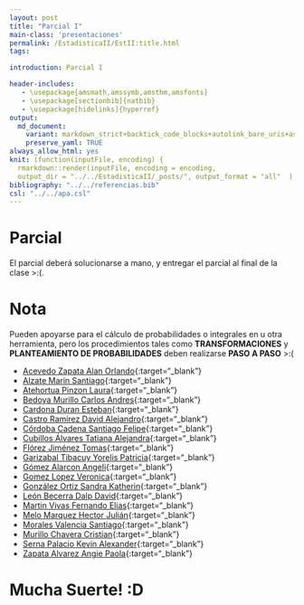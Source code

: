 ```yaml
---
layout: post
title: "Parcial I"
main-class: 'presentaciones'
permalink: /EstadisticaII/EstII:title.html
tags:

introduction: Parcial I

header-includes:
   - \usepackage{amsmath,amssymb,amsthm,amsfonts}
   - \usepackage[sectionbib]{natbib}
   - \usepackage[hidelinks]{hyperref}
output:
  md_document:
    variant: markdown_strict+backtick_code_blocks+autolink_bare_uris+ascii_identifiers+tex_math_single_backslash
    preserve_yaml: TRUE
always_allow_html: yes   
knit: (function(inputFile, encoding) {
  rmarkdown::render(inputFile, encoding = encoding,
  output_dir = "../../EstadisticaII/_posts/", output_format = "all"  ) })
bibliography: "../../referencias.bib"
csl: "../../apa.csl"
---
```


# Parcial

El parcial deberá solucionarse a mano, y entregar el parcial al final de
la clase &gt;:(.

# Nota

Pueden apoyarse para el cálculo de probabilidades o integrales en u otra
herramienta, pero los procedimientos tales como **TRANSFORMACIONES** y
**PLANTEAMIENTO DE PROBABILIDADES** deben realizarse **PASO A PASO**
&gt;:(

-   [Acevedo Zapata Alan
    Orlando](https://github.com/jiperezga/jiperezga.github.io/raw/master/Dataset/Parcial/P1152220366.pdf){:target=“\_blank”}
-   [Alzate Marin
    Santiago](https://github.com/jiperezga/jiperezga.github.io/raw/master/Dataset/Parcial/P1020482090.pdf){:target=“\_blank”}
-   [Atehortua Pinzon
    Laura](https://github.com/jiperezga/jiperezga.github.io/raw/master/Dataset/Parcial/P1001153829.pdf){:target=“\_blank”}
-   [Bedoya Murillo Carlos
    Andres](https://github.com/jiperezga/jiperezga.github.io/raw/master/Dataset/Parcial/P1028041150.pdf){:target=“\_blank”}
-   [Cardona Duran
    Esteban](https://github.com/jiperezga/jiperezga.github.io/raw/master/Dataset/Parcial/P1001577468.pdf){:target=“\_blank”}
-   [Castro Ramírez David
    Alejandro](https://github.com/jiperezga/jiperezga.github.io/raw/master/Dataset/Parcial/P1010010825.pdf){:target=“\_blank”}
-   [Córdoba Cadena Santiago
    Felipe](https://github.com/jiperezga/jiperezga.github.io/raw/master/Dataset/Parcial/P1004236627.pdf){:target=“\_blank”}
-   [Cubillos Álvares Tatiana
    Alejandra](https://github.com/jiperezga/jiperezga.github.io/raw/master/Dataset/Parcial/P1152221303.pdf){:target=“\_blank”}
-   [Flórez Jiménez
    Tomas](https://github.com/jiperezga/jiperezga.github.io/raw/master/Dataset/Parcial/P1152460117.pdf){:target=“\_blank”}
-   [Garizabal Tibacuy Yorelis
    Patricia](https://github.com/jiperezga/jiperezga.github.io/raw/master/Dataset/Parcial/P1035435796.pdf){:target=“\_blank”}
-   [Gómez Alarcon
    Angeli](https://github.com/jiperezga/jiperezga.github.io/raw/master/Dataset/Parcial/P1017198951.pdf){:target=“\_blank”}
-   [Gomez Lopez
    Veronica](https://github.com/jiperezga/jiperezga.github.io/raw/master/Dataset/Parcial/P1005449882.pdf){:target=“\_blank”}
-   [González Ortiz Sandra
    Katherin](https://github.com/jiperezga/jiperezga.github.io/raw/master/Dataset/Parcial/P1038417681.pdf){:target=“\_blank”}
-   [León Becerra Dalp
    David](https://github.com/jiperezga/jiperezga.github.io/raw/master/Dataset/Parcial/P1067952784.pdf){:target=“\_blank”}
-   [Martin Vivas Fernando
    Elias](https://github.com/jiperezga/jiperezga.github.io/raw/master/Dataset/Parcial/P1017250715.pdf){:target=“\_blank”}
-   [Melo Marquez Hector
    Julián](https://github.com/jiperezga/jiperezga.github.io/raw/master/Dataset/Parcial/P1214728740.pdf){:target=“\_blank”}
-   [Morales Valencia
    Santiago](https://github.com/jiperezga/jiperezga.github.io/raw/master/Dataset/Parcial/P1007346784.pdf){:target=“\_blank”}
-   [Murillo Chavera
    Cristian](https://github.com/jiperezga/jiperezga.github.io/raw/master/Dataset/Parcial/P1214713668.pdf){:target=“\_blank”}
-   [Serna Palacio Kevin
    Alexander](https://github.com/jiperezga/jiperezga.github.io/raw/master/Dataset/Parcial/P1048020998.pdf){:target=“\_blank”}
-   [Zapata Alvarez Angie
    Paola](https://github.com/jiperezga/jiperezga.github.io/raw/master/Dataset/Parcial/P1001735143.pdf){:target=“\_blank”}

<h1>
Mucha Suerte! :D
</h1>
